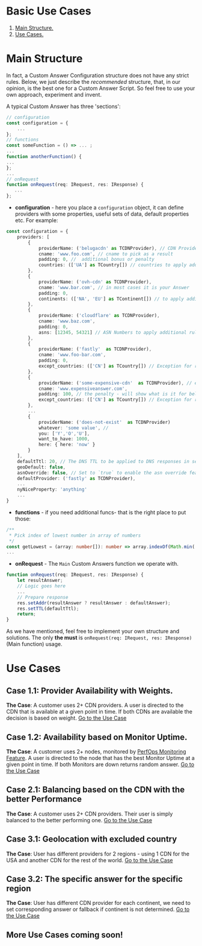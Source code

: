 # Basic Use Cases
1. [Main Structure.](#basic-structure)
2. [Use Cases.](#use-cases)

# Main Structure <a name="basic-structure"></a>
In fact, a Custom Answer Configuration structure does not have any strict rules. Below, we just describe the *recommended* structure, that, in our opinion, is the best one for a Custom Answer Script. So feel free to use your own approach, experiment and invent.

A typical Custom Answer has three 'sections':

```typescript
// configuration
const configuration = {
    ...
};
// functions
const someFunction = () => ... ;
...
function anotherFunction() {
...
};
...
// onRequest
function onRequest(req: IRequest, res: IResponse) {
   ...
};
```

* **configuration** - here you place a `configuration` object, it can define providers with some properties, useful sets of data, default properties etc. For example:
```typescript
const configuration = {
    providers: [
        {
            providerName: ('belugacdn' as TCDNProvider), // CDN Provider alias
            cname: 'www.foo.com', // cname to pick as a result
            padding: 0, //  additional bonus or penalty
            countries: (['UA'] as TCountry[]) // countries to apply additional rules
        },
        {
            providerName: ('ovh-cdn' as TCDNProvider),
            cname: 'www.bar.com', // in most cases it is your Answer
            padding: 0,
            continents: (['NA', 'EU'] as TContinent[]) // to apply additional rules
        },
        {
            providerName: ('cloudflare' as TCDNProvider),
            cname: 'www.baz.com',
            padding: 0,
            asns: [12345, 54321] // ASN Numbers to apply additional rules
        },
        {
            providerName: ('fastly'  as TCDNProvider),
            cname: 'www.foo-bar.com',
            padding: 0,
            except_countries: (['CN'] as TCountry[]) // Exception for rules
        },
        {
            providerName: ('some-expensive-cdn'  as TCDNProvider), // example!
            cname: 'www.expensiveanswer.com',
            padding: 100, // the penalty - will show what is it for below
            except_countries: (['CN'] as TCountry[]) // Exception for rules
        },
        ...
        {
            providerName: ('does-not-exist'  as TCDNProvider)
            whatever: 'some value', // 
            you: ['Y','O','U'],
            want_to_have: 1000,
            here: { here: 'now' }
        }
    ],
    defaultTtl: 20, // The DNS TTL to be applied to DNS responses in seconds.
    geoDefault: false,
    asnOverride: false, // Set to `true` to enable the asn override feature
    defaultProvider: ('fastly' as TCDNProvider),
    ...
    nyNiceProperty: 'anything'
    ...
}
``` 
* **functions** - if you need additional funcs- that is the right place to put those:
```typescript
/**
 * Pick index of lowest number in array of numbers
 */
const getLowest = (array: number[]): number => array.indexOf(Math.min(...array));
...
```
* **onRequest** - The `Main` Custom Answers function we operate with.
```typescript
function onRequest(req: IRequest, res: IResponse) {
    let resultAnswer;
    // Logic goes here
    ...
    // Prepare response
    res.setAddr(resultAnswer ? resultAnswer : defaultAnswer);
    res.setTTL(defaultTtl);
    return;
}
``` 
As we have mentioned, feel free to implement your own structure and solutions. The only **the must** is  `onRequest(req: IRequest, res: IResponse)` (Main function) usage.

# Use Cases <a name="use-cases"></a>
## Case 1.1: Provider Availability with Weights. <a name="case1.1"></a>
**The Case**: A customer uses 2+ CDN providers. A user is directed to the CDN that is available at a given point in time. If both CDNs are available the decision is based on weight. [Go to the Use Case](Case-1.1)
## Case 1.2: Availability based on Monitor Uptime. <a name="case1.2"></a>
**The Case**: A customer uses 2+ nodes, monitored by [PerfOps Monitoring Feature](https://panel.perfops.net/monitors). A user is directed to the node that has the best Monitor Uptime at a given point in time. If both Monitors are down returns random answer. [Go to the Use Case](Case-1.2)
## Case 2.1: Balancing based on the CDN with the better Performance <a name="case2.1"></a>
**The Case**: A customer uses 2+ CDN providers. Their user is simply balanced to the better performing one. [Go to the Use Case](Case-2.1)
## Case 3.1: Geolocation with excluded country <a name="case3.1"></a>
**The Case**: User has different providers for 2 regions - using 1 CDN for the USA and another CDN for the rest of the world. [Go to the Use Case](Case-3.1)
## Case 3.2: The specific answer for the specific region <a name="case3.2"></a>
**The Case**: User has different CDN provider for each continent, we need to set corresponding answer or fallback if continent is not determined. [Go to the Use Case](Case-3.2)
## More Use Cases coming soon!